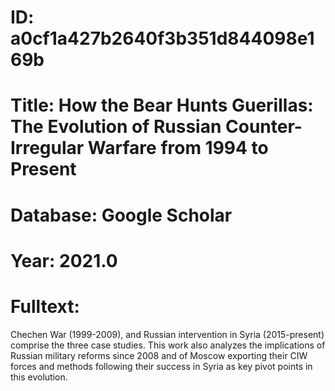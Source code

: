 # ID: a0cf1a427b2640f3b351d844098e169b
# Title: How the Bear Hunts Guerillas: The Evolution of Russian Counter-Irregular Warfare from 1994 to Present
# Database: Google Scholar
# Year: 2021.0
# Fulltext:
Chechen War (1999-2009), and Russian intervention in Syria (2015-present) comprise the three case studies.
This work also analyzes the implications of Russian military reforms since 2008 and of Moscow exporting their CIW forces and methods following their success in Syria as key pivot points in this evolution.